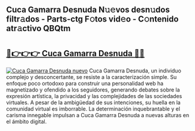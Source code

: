 ## Cuca Gamarra Desnuda N𝚞𝚎vos desn𝚞dos filtr𝚊dos - Parts-ctg F𝚘tos vid𝚎o - C𝚘ntenido atr𝚊ctivo QBQtm

# <h2><a href="http://mbc19g.tromn.icu/?c=Cuca+Gamarra+Desnuda">🔗👉👉👉 Cuca Gamarra Desnuda 🔗🔗</a></h2>

[![Cuca Gamarra Desnuda nuevo](https://i.imgur.com/pEAQMta.gif)](http://mbc19g.tromn.icu/?c=Cuca+Gamarra+Desnuda)
Cuca Gamarra Desnuda, un individuo complejo y desconcertante, se resiste a la caracterización simple. Su enfoque poco ortodoxo para construir una personalidad web ha magnetizado y ofendido a los seguidores, generando debates sobre la expresión artística, la privacidad y las complejidades de las sociedades virtuales. A pesar de la ambigüedad de sus intenciones, su huella en la comunidad virtual es imborrable. La determinación inquebrantable y el carisma innegable impulsan a Cuca Gamarra Desnuda a nuevas alturas en el ámbito digital.
